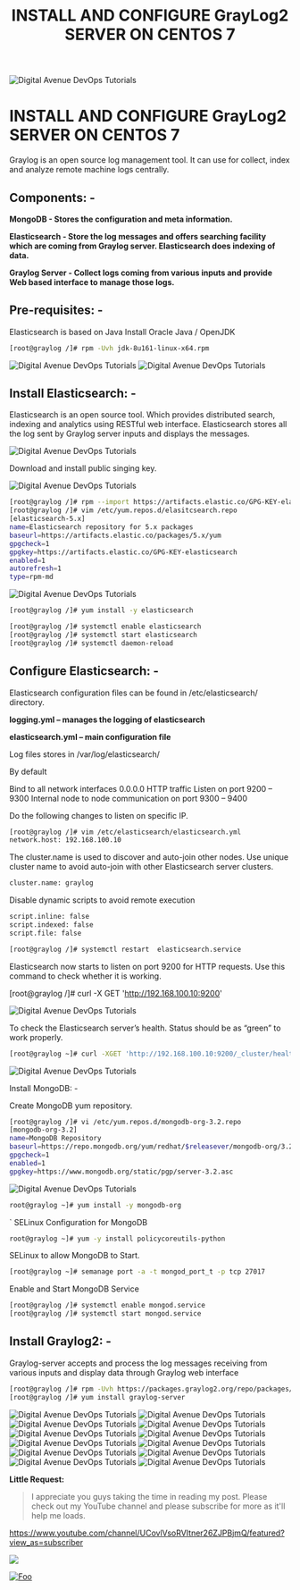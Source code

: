 ﻿---
layout: post
authors: [dimuthu_daundasekara]
title: 'INSTALL AND CONFIGURE GrayLog2 SERVER ON CENTOS 7'
image: /assets/img/post-imgs/graylog_ins/graylog.png
tags: [Graylog, Logs, Log Monitoring]
category: devops
comments: true
last_modified_at: 2020-01-31
---

<img src="/assets/img/post-imgs/graylog_ins/graylog.png" width="auto" alt="Digital Avenue DevOps Tutorials">

# INSTALL AND CONFIGURE GrayLog2 SERVER ON CENTOS 7

Graylog is an open source log management tool. It can use for collect, index and analyze remote machine logs centrally.

## Components: -

**MongoDB - Stores the configuration and meta information.**

**Elasticsearch - Store the log messages and offers searching facility which are coming from Graylog server. Elasticsearch does indexing of data.**

**Graylog Server - Collect logs coming from various inputs and provide Web based interface to manage those logs.**

## Pre-requisites: -

Elasticsearch is based on Java
Install Oracle Java / OpenJDK

```bash
[root@graylog /]# rpm -Uvh jdk-8u161-linux-x64.rpm
```

<img src="/assets/img/post-imgs/graylog_ins/image001.png" width="auto" alt="Digital Avenue DevOps Tutorials">

<img src="/assets/img/post-imgs/graylog_ins/image002.png" width="auto" alt="Digital Avenue DevOps Tutorials">

## Install Elasticsearch: -

Elasticsearch is an open source tool. Which provides distributed search, indexing and analytics using RESTful web interface. Elasticsearch stores all the log sent by Graylog server inputs and displays the messages.

<img src="/assets/img/post-imgs/graylog_ins/image004.png" width="auto" alt="Digital Avenue DevOps Tutorials">

Download and install public singing key.

<img src="/assets/img/post-imgs/graylog_ins/image006.png" width="auto" alt="Digital Avenue DevOps Tutorials">

```bash
[root@graylog /]# rpm --import https://artifacts.elastic.co/GPG-KEY-elasticsearch
[root@graylog /]# vim /etc/yum.repos.d/elasitcsearch.repo
[elasticsearch-5.x]
name=Elasticsearch repository for 5.x packages
baseurl=https://artifacts.elastic.co/packages/5.x/yum
gpgcheck=1
gpgkey=https://artifacts.elastic.co/GPG-KEY-elasticsearch
enabled=1
autorefresh=1
type=rpm-md
```

<img src="/assets/img/post-imgs/graylog_ins/image008.png" width="auto" alt="Digital Avenue DevOps Tutorials">




```bash
[root@graylog /]# yum install -y elasticsearch
```


```bash
[root@graylog /]# systemctl enable elasticsearch
[root@graylog /]# systemctl start elasticsearch
[root@graylog /]# systemctl daemon-reload
```

## Configure Elasticsearch: -

Elasticsearch configuration files can be found in /etc/elasticsearch/ directory.

**logging.yml – manages the logging of elasticsearch**

**elasticsearch.yml – main configuration file**

Log files stores in /var/log/elasticsearch/

By default

Bind to all network interfaces 0.0.0.0
HTTP traffic Listen on port 9200 – 9300
Internal node to node communication on port 9300 – 9400

Do the following changes to listen on specific IP.

```bash
[root@graylog /]# vim /etc/elasticsearch/elasticsearch.yml
network.host: 192.168.100.10
```


The cluster.name is used to discover and auto-join other nodes. Use unique cluster name to avoid auto-join with other Elasticsearch server clusters.

```bash
cluster.name: graylog
```

Disable dynamic scripts to avoid remote execution

```bash
script.inline: false
script.indexed: false
script.file: false
```

```bash
[root@graylog /]# systemctl restart  elasticsearch.service
```

Elasticsearch now starts to listen on port 9200 for HTTP requests. Use this command to check whether it is working.

[root@graylog /]# curl -X GET 'http://192.168.100.10:9200'

<img src="/assets/img/post-imgs/graylog_ins/image010.png" width="auto" alt="Digital Avenue DevOps Tutorials">

To check the Elasticsearch server’s health. Status should be as “green” to work properly.

```bash
[root@graylog ~]# curl -XGET 'http://192.168.100.10:9200/_cluster/health?pretty=true'
```

<img src="/assets/img/post-imgs/graylog_ins/image011.png" width="auto" alt="Digital Avenue DevOps Tutorials">

Install MongoDB: -

Create MongoDB yum repository.

```bash
[root@graylog /]# vi /etc/yum.repos.d/mongodb-org-3.2.repo
[mongodb-org-3.2]
name=MongoDB Repository
baseurl=https://repo.mongodb.org/yum/redhat/$releasever/mongodb-org/3.2/x86_64/
gpgcheck=1
enabled=1
gpgkey=https://www.mongodb.org/static/pgp/server-3.2.asc
```

<img src="/assets/img/post-imgs/graylog_ins/image013.png" width="auto" alt="Digital Avenue DevOps Tutorials">


```bash
root@graylog ~]# yum install -y mongodb-org
```

`
SELinux Configuration for MongoDB

```bash
root@graylog ~]# yum -y install policycoreutils-python
```

SELinux to allow MongoDB to Start.

```bash
[root@graylog ~]# semanage port -a -t mongod_port_t -p tcp 27017
```

Enable and Start MongoDB Service

```bash
[root@graylog /]# systemctl enable mongod.service
[root@graylog /]# systemctl start mongod.service
```

## Install Graylog2: -

Graylog-server accepts and process the log messages receiving from various inputs and display data through Graylog web interface

```bash
[root@graylog /]# rpm -Uvh https://packages.graylog2.org/repo/packages/graylog-2.4-repository_latest.rpm
[root@graylog /]# yum install graylog-server
```
<img src="/assets/img/post-imgs/graylog_ins/image015.png" width="auto" alt="Digital Avenue DevOps Tutorials">

<img src="/assets/img/post-imgs/graylog_ins/image017.png" width="auto" alt="Digital Avenue DevOps Tutorials">

<img src="/assets/img/post-imgs/graylog_ins/image019.png" width="auto" alt="Digital Avenue DevOps Tutorials">

<img src="/assets/img/post-imgs/graylog_ins/image021.png" width="auto" alt="Digital Avenue DevOps Tutorials">

<img src="/assets/img/post-imgs/graylog_ins/image023.png" width="auto" alt="Digital Avenue DevOps Tutorials">

<img src="/assets/img/post-imgs/graylog_ins/image025.png" width="auto" alt="Digital Avenue DevOps Tutorials">

<img src="/assets/img/post-imgs/graylog_ins/image027.png" width="auto" alt="Digital Avenue DevOps Tutorials">

<img src="/assets/img/post-imgs/graylog_ins/image029.png" width="auto" alt="Digital Avenue DevOps Tutorials">

<img src="/assets/img/post-imgs/graylog_ins/image031.png" width="auto" alt="Digital Avenue DevOps Tutorials">

<img src="/assets/img/post-imgs/graylog_ins/image033.png" width="auto" alt="Digital Avenue DevOps Tutorials">

<img src="/assets/img/post-imgs/graylog_ins/image035.png" width="auto" alt="Digital Avenue DevOps Tutorials">

<img src="/assets/img/post-imgs/graylog_ins/image037.png" width="auto" alt="Digital Avenue DevOps Tutorials">

**Little Request:**

> I appreciate you guys taking the time in reading my post. Please check out my YouTube channel and please subscribe for more as it'll help me loads.


<a href="https://www.youtube.com/channel/UCovlVsoRVItner26ZJPBjmQ/featured?view_as=subscriber" target="_blank">https://www.youtube.com/channel/UCovlVsoRVItner26ZJPBjmQ/featured?view_as=subscriber</a>

[<img src="Docker-Installation/sub.gif">](https://www.youtube.com/channel/UCovlVsoRVItner26ZJPBjmQ?sub_confirmation=1) 

[![Foo](Docker-Installation/sub.gif)](https://www.youtube.com/channel/UCovlVsoRVItner26ZJPBjmQ?sub_confirmation=1)